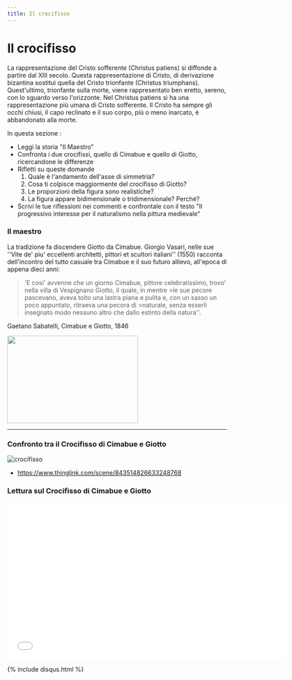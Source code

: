 ```yaml
---
title: Il crocifisso
---
```


# Il crocifisso

La rappresentazione del Cristo sofferente (Christus patiens) si diffonde a partire dal XIII secolo. Questa rappresentazione di Cristo, di derivazione bizantina sostituì quella del Cristo trionfante (Christus triumphans). Quest'ultimo, trionfante sulla morte, viene rappresentato ben eretto, sereno, con lo sguardo verso l'orizzonte.
Nel Christus patiens si ha una rappresentazione più umana di Cristo sofferente. Il Cristo ha sempre gli occhi chiusi, il capo reclinato e il suo corpo, più o meno inarcato, è abbandonato alla morte. 

In questa sezione :
-  Leggi la storia "Il Maestro"
-  Confronta i due crocifissi, quello di Cimabue e quello di Giotto, ricercandone le differenze
-  Rifletti su queste domande
   1. Quale è l'andamento dell'asse di simmetria?
   1. Cosa ti colpisce maggiormente del crocifisso di Giotto? 
   1. Le proporzioni della figura sono realistiche?
   1. La figura appare bidimensionale o tridimensionale? Perché?
-  Scrivi le tue riflessioni nei commenti e confrontale con il testo "Il progressivo interesse per il naturalismo nella pittura medievale"

### **Il maestro**

La tradizione fa discendere Giotto da Cimabue.
Giorgio Vasari, nelle sue ''Vite de' piu' eccellenti architetti, pittori et scultori italiani'' (1550) racconta dell'incontro del tutto casuale tra Cimabue e il suo futuro allievo, all'epoca di appena dieci anni:  

>'E cosi' avvenne che un giorno Cimabue, pittore celebratissimo, trovo' nella villa di Vespignano Giotto, il quale, in mentre >le sue pecore pascevano, aveva tolto una lastra piana e pulita e, con un sasso un poco appuntato, ritraeva una pecora di >naturale, senza esserli insegnato modo nessuno altro che dallo estinto della natura''. 

Gaetano Sabatelli, Cimabue e Giotto, 1846

<img src="https://upload.wikimedia.org/wikipedia/commons/5/59/Gaetano_Sabatelli_Cimabue_e_Giotto.jpg" 
width="300" height="200">  

________________________


###  **Confronto tra il Crocifisso di Cimabue e Giotto**


![crocifisso]({{site.baseurl}}/img/giotto-cimabue.png)



-  https://www.thinglink.com/scene/843514826633248768

>
>
>
>
>
  
###  **Lettura sul Crocifisso di Cimabue e Giotto**


<iframe width="640" height="360" src="{{site.baseurl}}/modules/w3264_rappr_figura_3.pdf" frameborder="0" allowfullscreen></iframe>

>
>
>
>
>

{% include disqus.html %}
